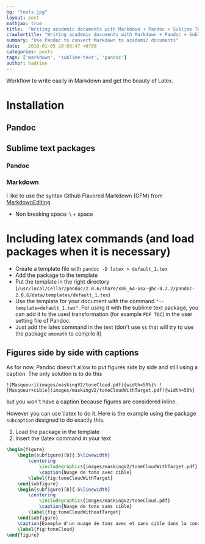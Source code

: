 ```yaml
---
bg: "tools.jpg"
layout: post
mathjax: true
title:  "Writing academic documents with Markdown + Pandoc + Sublime Text 3"
crawlertitle: "Writing academic documents with Markdown + Pandoc + Sublime Text 3"
summary: "Use Pandoc to convert Markdown to academic documents"
date:   2018-01-05 20:09:47 +0700
categories: posts
tags: ['markdown', 'sublime-text', 'pandoc']
author: hadrien
---
```


Workflow to write easily in Markdown and get the beauty of Latex.

# Installation

## Pandoc

## Sublime text packages

### Pandoc

### Markdown

I like to use the syntax Github Flavored Markdown (GFM) from [MarkdownEditing](https://github.com/SublimeText-Markdown/MarkdownEditing).

- Non breaking space: \ + space

# Including latex commands (and load packages when it is necessary)

- Create a template file with `pandoc -D latex > default_1.tex`
- Add the package to the template
- Put the template in the right directory (`/usr/local/Cellar/pandoc/2.0.6/share/x86_64-osx-ghc-8.2.2/pandoc-2.0.6/data/templates/default_1.tex`)
- Use the template for your document with the command `"--template=default_1.tex"`. For using it with the sublime text package, you can add it to the used transformation (for example `PDF TOC`) in the user setting file of Pandoc.
- Just add the latex command in the text (don't use `$$` that will try to use the package `amsmath` to compile it)

## Figures side by side with captions

As for now, Pandoc doesn't allow to put figures side by side and still using a caption. The only solution is to do this

```
![Masqueur](images/maskingV2/toneCloud.pdf){width=50%}\ ![Masqueur+cible](images/maskingV2/toneCloudWithTarget.pdf){width=50%}
```

but you won't have a caption because figures are considered inline.

However you can use \latex to do it. Here is the example using the package `subcaption` designed to do exactly this.

1. Load the package in the template
2. Insert the \latex command in your text

```latex
\begin{figure}
    \begin{subfigure}[b]{.5\linewidth}
        \centering
            \includegraphics{images/maskingV2/toneCloudWithTarget.pdf}
            \caption{Nuage de tons avec cible}
        \label{fig:toneCloudWithTarget}
    \end{subfigure}
    \begin{subfigure}[b]{.5\linewidth}
        \centering
            \includegraphics{images/maskingV2/toneCloud.pdf}
            \caption{Nuage de tons sans cible}
        \label{fig:toneCloudWithoutTarget}
    \end{subfigure}
    \caption{Exemple d'un nuage de tons avec et sans cible dans la condition 515~Hz. Dans les deux cas, deux bandes de fréquences au-dessus et au-dessous de la cible sont protégées.}
    \label{fig:toneCloud}
\end{figure}
```



